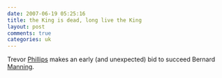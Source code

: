 ```yaml
---
date: 2007-06-19 05:25:16
title: the King is dead, long live the King
layout: post
comments: true
categories: uk
---
```

Trevor [Phillips](http://news.bbc.co.uk/1/hi/uk/6764899.stm) makes an
early (and unexpected) bid to succeed Bernard
[Manning](http://news.bbc.co.uk/1/hi/entertainment/6765093.stm).

